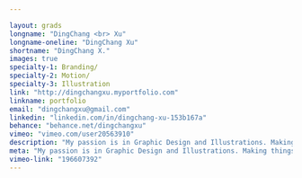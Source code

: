 ```yaml
---

layout: grads
longname: "DingChang <br> Xu"
longname-oneline: "DingChang Xu"
shortname: "DingChang X."
images: true
specialty-1: Branding/
specialty-2: Motion/
specialty-3: Illustration
link: "http://dingchangxu.myportfolio.com"
linkname: portfolio
email: "dingchangxu@gmail.com"
linkedin: "linkedin.com/in/dingchang-xu-153b167a"
behance: "behance.net/dingchangxu"
vimeo: "vimeo.com/user20563910"
description: "My passion is in Graphic Design and Illustrations. Making things come to life and telling the story have changed my whole outlook on the design world."
meta: "My passion is in Graphic Design and Illustrations. Making things come to life and telling the story have changed my whole outlook on the design world."
vimeo-link: "196607392"
---
```

